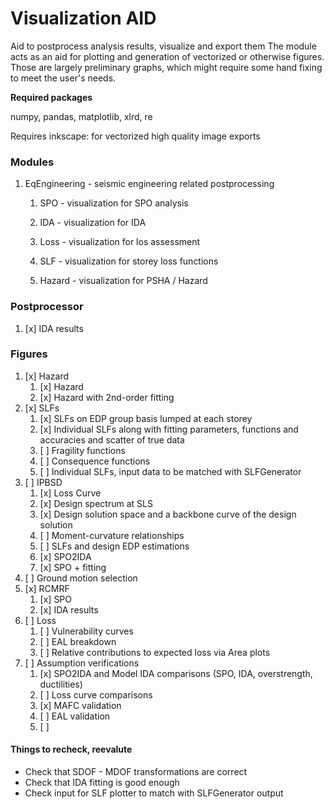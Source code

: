 # Visualization AID

Aid to postprocess analysis results, visualize and export them
The module acts as an aid for plotting and generation of vectorized or otherwise figures. Those are largely preliminary graphs, which might require some hand fixing to meet the user's needs. 

**Required packages**

numpy, pandas, matplotlib, xlrd, re

Requires inkscape: for vectorized high quality image exports

### Modules

1. EqEngineering - seismic engineering related postprocessing

    1. SPO - visualization for SPO analysis
    
    2. IDA - visualization for IDA
    
    3. Loss - visualization for los assessment

    4. SLF - visualization for storey loss functions

    5. Hazard - visualization for PSHA / Hazard

### Postprocessor

1. [x] IDA results

### Figures

1. [x] Hazard
    1. [x] Hazard
    2. [x] Hazard with 2nd-order fitting
2. [x] SLFs
    1. [x] SLFs on EDP group basis lumped at each storey
    2. [x] Individual SLFs along with fitting parameters, functions and accuracies and scatter of true data
    3. [ ] Fragility functions
    4. [ ] Consequence functions
    5. [ ] Individual SLFs, input data to be matched with SLFGenerator
3. [ ] IPBSD
    1. [x] Loss Curve
    2. [x] Design spectrum at SLS
    3. [x] Design solution space and a backbone curve of the design solution
    4. [ ] Moment-curvature relationships
    5. [ ] SLFs and design EDP estimations
    6. [x] SPO2IDA
    7. [x] SPO + fitting
4. [ ] Ground motion selection
5. [x] RCMRF
    1. [x] SPO
    2. [x] IDA results
6. [ ] Loss
    1. [ ] Vulnerability curves
    2. [ ] EAL breakdown
    3. [ ] Relative contributions to expected loss via Area plots
7. [ ] Assumption verifications
    1. [x] SPO2IDA and Model IDA comparisons (SPO, IDA, overstrength, ductilities)
    2. [ ] Loss curve comparisons
    3. [x] MAFC validation
    4. [ ] EAL validation
    5. [ ] 

#### Things to recheck, reevalute

* Check that SDOF - MDOF transformations are correct
* Check that IDA fitting is good enough
* Check input for SLF plotter to match with SLFGenerator output










